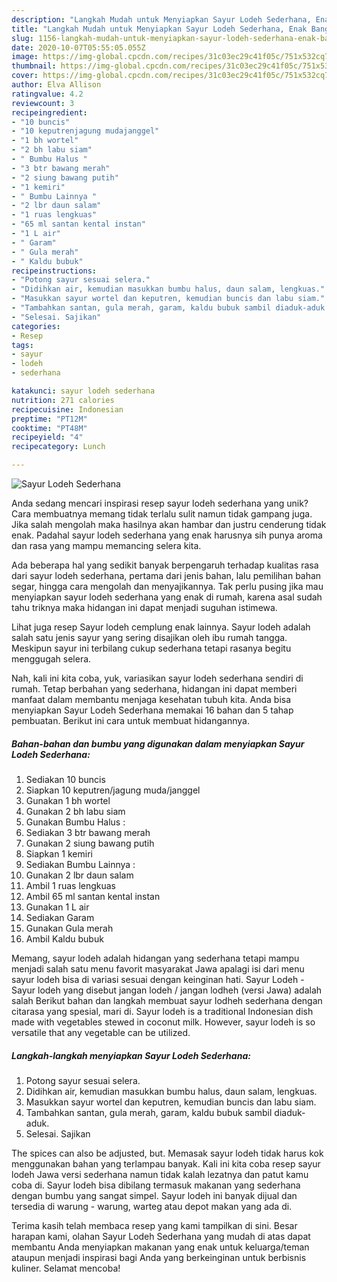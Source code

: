 ```yaml
---
description: "Langkah Mudah untuk Menyiapkan Sayur Lodeh Sederhana, Enak Banget"
title: "Langkah Mudah untuk Menyiapkan Sayur Lodeh Sederhana, Enak Banget"
slug: 1156-langkah-mudah-untuk-menyiapkan-sayur-lodeh-sederhana-enak-banget
date: 2020-10-07T05:55:05.055Z
image: https://img-global.cpcdn.com/recipes/31c03ec29c41f05c/751x532cq70/sayur-lodeh-sederhana-foto-resep-utama.jpg
thumbnail: https://img-global.cpcdn.com/recipes/31c03ec29c41f05c/751x532cq70/sayur-lodeh-sederhana-foto-resep-utama.jpg
cover: https://img-global.cpcdn.com/recipes/31c03ec29c41f05c/751x532cq70/sayur-lodeh-sederhana-foto-resep-utama.jpg
author: Elva Allison
ratingvalue: 4.2
reviewcount: 3
recipeingredient:
- "10 buncis"
- "10 keputrenjagung mudajanggel"
- "1 bh wortel"
- "2 bh labu siam"
- " Bumbu Halus "
- "3 btr bawang merah"
- "2 siung bawang putih"
- "1 kemiri"
- " Bumbu Lainnya "
- "2 lbr daun salam"
- "1 ruas lengkuas"
- "65 ml santan kental instan"
- "1 L air"
- " Garam"
- " Gula merah"
- " Kaldu bubuk"
recipeinstructions:
- "Potong sayur sesuai selera."
- "Didihkan air, kemudian masukkan bumbu halus, daun salam, lengkuas."
- "Masukkan sayur wortel dan keputren, kemudian buncis dan labu siam."
- "Tambahkan santan, gula merah, garam, kaldu bubuk sambil diaduk-aduk."
- "Selesai. Sajikan"
categories:
- Resep
tags:
- sayur
- lodeh
- sederhana

katakunci: sayur lodeh sederhana 
nutrition: 271 calories
recipecuisine: Indonesian
preptime: "PT12M"
cooktime: "PT48M"
recipeyield: "4"
recipecategory: Lunch

---
```



![Sayur Lodeh Sederhana](https://img-global.cpcdn.com/recipes/31c03ec29c41f05c/751x532cq70/sayur-lodeh-sederhana-foto-resep-utama.jpg)

Anda sedang mencari inspirasi resep sayur lodeh sederhana yang unik? Cara membuatnya memang tidak terlalu sulit namun tidak gampang juga. Jika salah mengolah maka hasilnya akan hambar dan justru cenderung tidak enak. Padahal sayur lodeh sederhana yang enak harusnya sih punya aroma dan rasa yang mampu memancing selera kita.

Ada beberapa hal yang sedikit banyak berpengaruh terhadap kualitas rasa dari sayur lodeh sederhana, pertama dari jenis bahan, lalu pemilihan bahan segar, hingga cara mengolah dan menyajikannya. Tak perlu pusing jika mau menyiapkan sayur lodeh sederhana yang enak di rumah, karena asal sudah tahu triknya maka hidangan ini dapat menjadi suguhan istimewa.

Lihat juga resep Sayur lodeh cemplung enak lainnya. Sayur lodeh adalah salah satu jenis sayur yang sering disajikan oleh ibu rumah tangga. Meskipun sayur ini terbilang cukup sederhana tetapi rasanya begitu menggugah selera.


Nah, kali ini kita coba, yuk, variasikan sayur lodeh sederhana sendiri di rumah. Tetap berbahan yang sederhana, hidangan ini dapat memberi manfaat dalam membantu menjaga kesehatan tubuh kita. Anda bisa menyiapkan Sayur Lodeh Sederhana memakai 16 bahan dan 5 tahap pembuatan. Berikut ini cara untuk membuat hidangannya.

<!--inarticleads1-->

##### Bahan-bahan dan bumbu yang digunakan dalam menyiapkan Sayur Lodeh Sederhana:

1. Sediakan 10 buncis
1. Siapkan 10 keputren/jagung muda/janggel
1. Gunakan 1 bh wortel
1. Gunakan 2 bh labu siam
1. Gunakan  Bumbu Halus :
1. Sediakan 3 btr bawang merah
1. Gunakan 2 siung bawang putih
1. Siapkan 1 kemiri
1. Sediakan  Bumbu Lainnya :
1. Gunakan 2 lbr daun salam
1. Ambil 1 ruas lengkuas
1. Ambil 65 ml santan kental instan
1. Gunakan 1 L air
1. Sediakan  Garam
1. Gunakan  Gula merah
1. Ambil  Kaldu bubuk


Memang, sayur lodeh adalah hidangan yang sederhana tetapi mampu menjadi salah satu menu favorit masyarakat Jawa apalagi isi dari menu sayur lodeh bisa di variasi sesuai dengan keinginan hati. Sayur Lodeh - Sayur lodeh yang disebut jangan lodeh / jangan lodheh (versi Jawa) adalah salah Berikut bahan dan langkah membuat sayur lodheh sederhana dengan citarasa yang spesial, mari di. Sayur lodeh is a traditional Indonesian dish made with vegetables stewed in coconut milk. However, sayur lodeh is so versatile that any vegetable can be utilized. 

<!--inarticleads2-->

##### Langkah-langkah menyiapkan Sayur Lodeh Sederhana:

1. Potong sayur sesuai selera.
1. Didihkan air, kemudian masukkan bumbu halus, daun salam, lengkuas.
1. Masukkan sayur wortel dan keputren, kemudian buncis dan labu siam.
1. Tambahkan santan, gula merah, garam, kaldu bubuk sambil diaduk-aduk.
1. Selesai. Sajikan


The spices can also be adjusted, but. Memasak sayur lodeh tidak harus kok menggunakan bahan yang terlampau banyak. Kali ini kita coba resep sayur lodeh Jawa versi sederhana namun tidak kalah lezatnya dan patut kamu coba di. Sayur lodeh bisa dibilang termasuk makanan yang sederhana dengan bumbu yang sangat simpel. Sayur lodeh ini banyak dijual dan tersedia di warung - warung, warteg atau depot makan yang ada di. 

Terima kasih telah membaca resep yang kami tampilkan di sini. Besar harapan kami, olahan Sayur Lodeh Sederhana yang mudah di atas dapat membantu Anda menyiapkan makanan yang enak untuk keluarga/teman ataupun menjadi inspirasi bagi Anda yang berkeinginan untuk berbisnis kuliner. Selamat mencoba!
